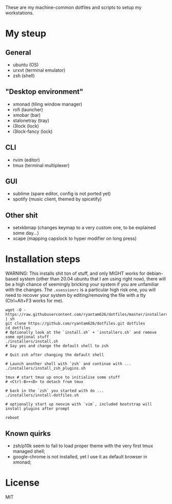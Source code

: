 These are my machine-common dotfiles and scripts to setup my workstations.

# My steup

## General

- ubuntu (OS)
- urxvt (terminal emulator)
- zsh (shell)

## "Desktop environment"

- xmonad (tiling window manager)
- rofi (launcher)
- xmobar (bar)
- stalonetray (tray)
- i3lock (lock)
- i3lock-fancy (lock)

## CLI

- nvim (editor)
- tmux (terminal multiplexer)

## GUI

- sublime (spare editor, config is not ported yet)
- spotify (music client, themed by spicetify)

## Other shit

- setxkbmap (changes keymap to a very custom one, to be explained some day...)
- xcape (mapping capslock to hyper modifier on long press)

# Installation steps

WARNING: This installs shit ton of stuff, and only MIGHT works for debian-based system (other than 20.04 ubuntu that I am using right now), there will be a high chance of seemingly bricking your system if you are unfamiliar with the changes. The `.xsessionrc` is a particular high risk one, you will need to recover your system by editing/removing the file with a tty (Ctrl+Alt+F3 works for me).

```
wget -O - https://raw.githubusercontent.com/ryantam626/dotfiles/master/installers/bootstrap.sh | sh
git clone https://github.com/ryantam626/dotfiles.git dotfiles
cd dotfiles
# Optionally look at the `install.sh` + `installers.sh` and remove some optional stuff
./installers/install.sh
# Say yes and change the default shell to zsh

# Quit zsh after changing the default shell

# Launch another shell with `zsh` and continue with ...
./installers/install_zsh_plugins.sh

tmux # start tmux up once to initialise some stuff
# <Ctrl-B>+<D> to detach from tmux

# back in the `zsh` you started with do ...
./installers/install-dotfiles.sh

# optionally start up neovim with `vim`, included bootstrap will install plugins after prompt

reboot
```

## Known quirks

- zsh/p10k seem to fail to load proper theme with the very first tmux managed shell;
- google-chrome is not installed, yet I use it as default browser in xmonad;

# License

MIT
